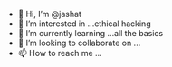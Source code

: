 - 👋 Hi, I’m @jashat
- 👀 I’m interested in ...ethical hacking   
- 🌱 I’m currently learning ...all the basics 
- 💞️ I’m looking to collaborate on ...
- 📫 How to reach me ...

<!---
jashat/jashat is a ✨ special ✨ repository because its `README.md` (this file) appears on your GitHub profile.
You can click the Preview link to take a look at your changes.
--->
